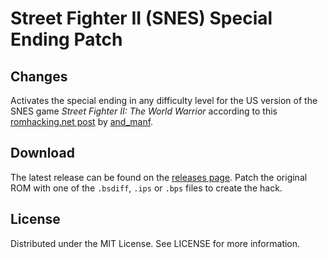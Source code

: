 # Street Fighter II (SNES) Special Ending Patch

## Changes
Activates the special ending in any difficulty level
for the US version of the SNES game
*Street Fighter II: The World Warrior*
according to this
[romhacking.net post](https://www.romhacking.net/forum/index.php?msg=446685)
by
[and_manf](https://www.romhacking.net/forum/index.php?action=profile;u=105396).

## Download
The latest release can be found on the
[releases page](https://github.com/lightbulb-sun/streetfighter2-special-ending/releases).
Patch the original ROM with one of the `.bsdiff`, `.ips` or `.bps` files
to create the hack.

## License
Distributed under the MIT License. See LICENSE for more information.
